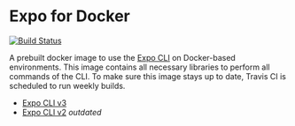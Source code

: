 # Expo for Docker

[![Build Status](https://travis-ci.com/expo/expo-github-action.svg?branch=master)](https://travis-ci.com/expo/expo-github-action)

A prebuilt docker image to use the [Expo CLI][link-expo-cli] on Docker-based environments.
This image contains all necessary libraries to perform all commands of the CLI.
To make sure this image stays up to date, Travis CI is scheduled to run weekly builds.

- [Expo CLI v3](3)
- [Expo CLI v2](2) _outdated_

[link-expo-cli]: https://docs.expo.io/versions/latest/workflow/expo-cli
